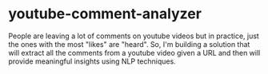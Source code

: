 # youtube-comment-analyzer

People are leaving a lot of comments on youtube videos but in practice, just the ones with the most "likes" are "heard". So, I'm building a solution that will extract all the comments from a youtube video given a URL and then will provide meaningful insights using NLP techniques.

